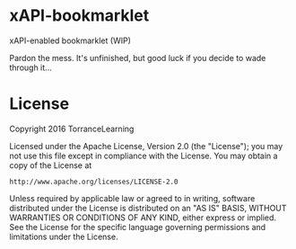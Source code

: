 # xAPI-bookmarklet
xAPI-enabled bookmarklet (WIP)

Pardon the mess. It's unfinished, but good luck if you decide to wade through it...

# License
Copyright 2016 TorranceLearning

Licensed under the Apache License, Version 2.0 (the "License");
you may not use this file except in compliance with the License.
You may obtain a copy of the License at

    http://www.apache.org/licenses/LICENSE-2.0

Unless required by applicable law or agreed to in writing, software
distributed under the License is distributed on an "AS IS" BASIS,
WITHOUT WARRANTIES OR CONDITIONS OF ANY KIND, either express or implied.
See the License for the specific language governing permissions and
limitations under the License.
